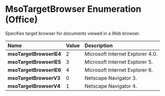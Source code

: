 
# MsoTargetBrowser Enumeration (Office)

Specifies target browser for documents viewed in a Web browser.



|**Name**|**Value**|**Description**|
|:-----|:-----|:-----|
|**msoTargetBrowserIE4**|2|Microsoft Internet Explorer 4.0.|
|**msoTargetBrowserIE5**|3|Microsoft Internet Explorer 5.|
|**msoTargetBrowserIE6**|4|Microsoft Internet Explorer 6.|
|**msoTargetBrowserV3**|0|Netscape Navigator 3.|
|**msoTargetBrowserV4**|1|Netscape Navigator 4.|
